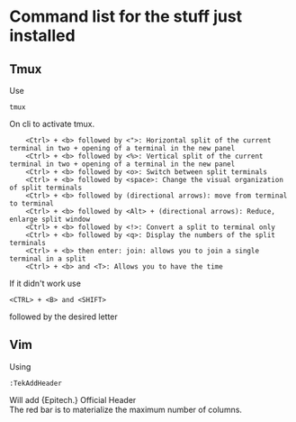 <H1>Command list for the stuff just installed</H1>

<h2>Tmux</h2>
Use <br>

```
tmux
```
On cli to activate tmux.
```
    <Ctrl> + <b> followed by <">: Horizontal split of the current terminal in two + opening of a terminal in the new panel
    <Ctrl> + <b> followed by <%>: Vertical split of the current terminal in two + opening of a terminal in the new panel
    <Ctrl> + <b> followed by <o>: Switch between split terminals
    <Ctrl> + <b> followed by <space>: Change the visual organization of split terminals
    <Ctrl> + <b> followed by (directional arrows): move from terminal to terminal
    <Ctrl> + <b> followed by <Alt> + (directional arrows): Reduce, enlarge split window
    <Ctrl> + <b> followed by <!>: Convert a split to terminal only
    <Ctrl> + <b> followed by <q>: Display the numbers of the split terminals
    <Ctrl> + <b> then enter: join: allows you to join a single terminal in a split
    <Ctrl> + <b> and <T>: Allows you to have the time
```
If it didn't work use 
```
<CTRL> + <B> and <SHIFT>
```
followed by the desired letter

<h2>Vim</h2>
Using

```
:TekAddHeader
```
Will add {Epitech.} Official Header
<br>
The red bar is to materialize the maximum number of columns.
